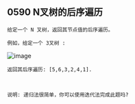## 0590 N叉树的后序遍历

```text
给定一个 N 叉树，返回其节点值的后序遍历。

例如，给定一个 3叉树 :
```

![image](https://assets.leetcode-cn.com/aliyun-lc-upload/uploads/2018/10/12/narytreeexample.png)

```text
返回其后序遍历: [5,6,3,2,4,1].

 

说明: 递归法很简单，你可以使用迭代法完成此题吗?
```
